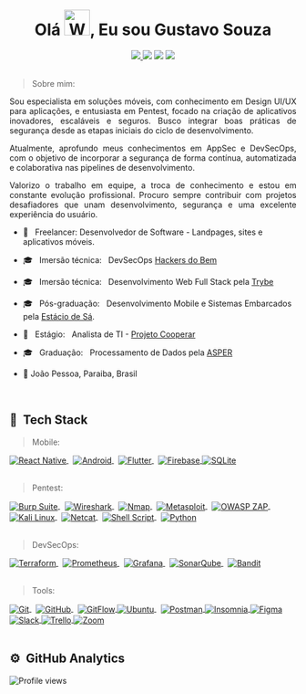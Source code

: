 <h1 align="center">Olá  <img src="https://raw.githubusercontent.com/nixin72/nixin72/master/wave.gif" 
         alt="Waving hand animated gif"
         height="45"
         width="45" />, Eu sou Gustavo Souza</h1>

<div align="center">
  <a href="https://www.linkedin.com/in/gustavosouza-jp/" target="_blank">
  <img src="https://img.shields.io/badge/-LinkedIn-%230077B5?style=for-the-badge&logo=linkedin&logoColor=white" target="_blank">
</a>
<a href="mailto:gustavogss.dev@gmail.com" target="_blank"><img src="https://img.shields.io/badge/Gmail-D14836?style=for-the-badge&logo=gmail&logoColor=white"></a>
<a href="https://api.whatsapp.com/send?phone=5583998015475" target="_blank"><img src="https://img.shields.io/badge/WhatsApp-25D366?style=for-the-badge&logo=whatsapp&logoColor=white"></a>
<a href="https://t.me/gustavosouzajp" target="_blank"><img src="https://img.shields.io/badge/Telegram-2CA5E0?style=for-the-badge&logo=telegram&logoColor=white"></a>
</div>
<br />
<div align="justify">
    
 >   Sobre mim: 
  
<p>Sou especialista em soluções móveis, com conhecimento em Design UI/UX para aplicações, e entusiasta em Pentest, focado na criação de aplicativos inovadores, escaláveis e seguros. Busco integrar boas práticas de segurança desde as etapas iniciais do ciclo de desenvolvimento.</p> <p>Atualmente, aprofundo meus conhecimentos em AppSec e DevSecOps, com o objetivo de incorporar a segurança de forma contínua, automatizada e colaborativa nas pipelines de desenvolvimento.</p> <p>Valorizo o trabalho em equipe, a troca de conhecimento e estou em constante evolução profissional. Procuro sempre contribuir com projetos desafiadores que unam desenvolvimento, segurança e uma excelente experiência do usuário.</p>

</div>

  -   :handbag:  &nbsp; Freelancer: Desenvolvedor de Software - Landpages, sites e aplicativos móveis.
  -   :mortar_board:  &nbsp; Imersão técnica: &nbsp; DevSecOps [Hackers do Bem](https://conteudo.hackersdobem.org.br/)
  -   :mortar_board:  &nbsp; Imersão técnica:  &nbsp; Desenvolvimento Web Full Stack pela [Trybe](https://www.betrybe.com/)
  -   :mortar_board:  &nbsp; Pós-graduação:  &nbsp; Desenvolvimento Mobile e Sistemas Embarcados pela [Estácio de Sá](https://estacio.br/).
  -   :handbag:  &nbsp; Estágio: &nbsp;  Analista de TI - [Projeto Cooperar](https://cooperar.pb.gov.br/)
  -   :mortar_board: &nbsp; Graduação:  &nbsp; Processamento de Dados pela [ASPER](https://www.asper.edu.br/) 
  
  
  -   :round_pushpin: João Pessoa, Paraiba, Brasil  



<br />

## :robot: &nbsp;Tech Stack 

> Mobile:
<a href="https://reactnative.dev/docs/getting-started" target="_blank">
  <img align="center" src="https://img.shields.io/badge/-React%20Native-414141?style=flat&logo=react" alt="React Native"/>
</a>&nbsp;
<a href="https://developer.android.com/docs" target="_blank">
  <img align="center" src="https://img.shields.io/badge/-Android-414141?style=flat&logo=android" alt="Android"/>
</a>&nbsp;
<a href="https://docs.flutter.dev/" target="_blank">
  <img align="center" src="https://img.shields.io/badge/-Flutter-414141?style=flat&logo=flutter" alt="Flutter"/>
</a>&nbsp;
<a href="https://firebase.google.com/docs" target="_blank">
  <img align="center" src="https://img.shields.io/badge/-Firebase-414141?style=flat&logo=firebase" alt="Firebase"/>
</a>
<a href="https://www.sqlite.org/docs.html" target="_blank">
  <img align="center" src="https://img.shields.io/badge/-SQLite-414141?style=flat&logo=sqlite&logoColor=white" alt="SQLite"/>
</a><br/>&nbsp;

> Pentest:
<a href="https://portswigger.net/burp" target="_blank">
  <img align="center" src="https://img.shields.io/badge/-Burp%20Suite-414141?style=flat&logo=burpsuite&logoColor=orange" alt="Burp Suite"/>
</a>&nbsp;
<a href="https://www.wireshark.org/docs/" target="_blank">
  <img align="center" src="https://img.shields.io/badge/-Wireshark-414141?style=flat&logo=wireshark" alt="Wireshark"/>
</a>&nbsp;
<a href="https://nmap.org/book/man.html" target="_blank">
  <img align="center" src="https://img.shields.io/badge/-Nmap-414141?style=flat&logo=nmap" alt="Nmap"/>
</a>&nbsp;
<a href="https://docs.rapid7.com/metasploit/" target="_blank">
  <img align="center" src="https://img.shields.io/badge/-Metasploit-414141?style=flat&logo=metasploit" alt="Metasploit"/>
</a>&nbsp;
<a href="https://www.zaproxy.org/docs/" target="_blank">
  <img align="center" src="https://img.shields.io/badge/-OWASP%20ZAP-414141?style=flat&logo=OWASP" alt="OWASP ZAP"/>
</a>&nbsp;
<a href="https://www.kali.org/docs/" target="_blank">
  <img align="center" src="https://img.shields.io/badge/-Kali%20Linux-414141?style=flat&logo=kalilinux" alt="Kali Linux"/>
</a>&nbsp;
<a href="https://man7.org/linux/man-pages/man1/nc.1.html" target="_blank">
  <img align="center" src="https://img.shields.io/badge/-Netcat-414141?style=flat&logo=gnu-bash" alt="Netcat"/>
</a>&nbsp;
<a href="https://www.gnu.org/software/bash/manual/bash.html" target="_blank">
  <img align="center" src="https://img.shields.io/badge/-Shell%20Script-414141?style=flat&logo=gnu-bash" alt="Shell Script"/>
</a>&nbsp;
<a href="https://www.python.org/doc/" target="_blank">
  <img align="center" src="https://img.shields.io/badge/-Python-414141?style=flat&logo=python" alt="Python"/>
</a><br/>&nbsp;

> DevSecOps:
<a href="https://developer.hashicorp.com/terraform/docs" target="_blank">
  <img align="center" src="https://img.shields.io/badge/-Terraform-414141?style=flat&logo=terraform" alt="Terraform"/>
</a>&nbsp;
<a href="https://prometheus.io/docs/introduction/overview/" target="_blank">
  <img align="center" src="https://img.shields.io/badge/-Prometheus-414141?style=flat&logo=prometheus" alt="Prometheus"/>
</a>&nbsp;
<a href="https://grafana.com/docs/" target="_blank">
  <img align="center" src="https://img.shields.io/badge/-Grafana-414141?style=flat&logo=grafana" alt="Grafana"/>
</a>&nbsp;
<a href="https://sonarqube.org/" target="_blank">
  <img align="center" src="https://img.shields.io/badge/-SonarQube-414141?style=flat&logo=sonarqube" alt="SonarQube"/>
</a>&nbsp;
<a href="https://bandit.readthedocs.io/en/latest/" target="_blank">
  <img align="center" src="https://img.shields.io/badge/-Bandit-414141?style=flat&logo=python" alt="Bandit"/>
</a><br />&nbsp;


> Tools:

<a href="https://git-scm.com/" target="_blank">
  <img align="center" src="https://img.shields.io/badge/-Git-414141?style=flat&logo=git" alt="Git"/>
</a>&nbsp;
<a href="https://github.com/" target="_blank">
  <img align="center" src="https://img.shields.io/badge/-GitHub-414141?style=flat&logo=github" alt="GitHub"/>
</a>&nbsp;
<a href="https://www.atlassian.com/git/tutorials/comparing-workflows/gitflow-workflow" target="_blank">
  <img align="center" src="https://img.shields.io/badge/-GitFlow-414141?style=flat&logo=gitflow" alt="GitFlow"/>
</a>
<a href="https://ubuntu.com" target="_blank">
  <img align="center" src="https://img.shields.io/badge/-Ubuntu-414141?style=flat&logo=ubuntu" alt="Ubuntu"/>
</a>&nbsp;
<a href="https://www.postman.com/" target="_blank">
  <img align="center" src="https://img.shields.io/badge/-Postman-414141?style=flat&logo=postman" alt="Postman"/>
</a>
<a href="https://insomnia.rest/" target="_blank">
  <img align="center" src="https://img.shields.io/badge/-Insomnia-414141?style=flat&logo=insomnia" alt="Insomnia"/>
</a>
<a href="https://www.figma.com/" target="_blank">
  <img align="center" src="https://img.shields.io/badge/-Figma-414141?style=flat&logo=figma" alt="Figma"/>
</a>
<a href="https://slack.com" target="_blank">
  <img align="center" src="https://img.shields.io/badge/-Slack-414141?style=flat&logo=slack" alt="Slack"/>
</a>
<a href="https://trello.com/" target="_blank">
  <img align="center" src="https://img.shields.io/badge/-Trello-414141?style=flat&logo=trello" alt="Trello"/>
</a>
<a href="https://zoom.us/" target="_blank">
  <img align="center" src="https://img.shields.io/badge/-Zoom-414141?style=flat&logo=zoom" alt="Zoom"/>
</a>
<br><br>

         
## ⚙️ &nbsp;GitHub Analytics
         
 <div align="left">
<p align="left"> <img src="https://komarev.com/ghpvc/?username=gustavomob&color=yellow" alt="Profile views" /> </p>
<!-- <img height="180em" src="https://github-readme-stats.vercel.app/api?username=gustavogss&show_icons=true&theme=radical" /> -->
 </div>
 

                                                                                                






